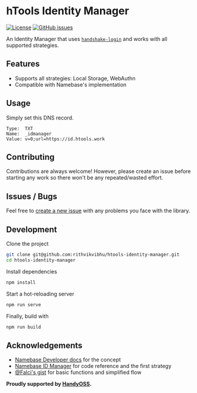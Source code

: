 # hTools Identity Manager

[![License](https://img.shields.io/npm/l/htools-identity-manager)](https://github.com/rithvikvibhu/htools-identity-manager/blob/master/LICENSE) [![GitHub issues](https://img.shields.io/github/issues/rithvikvibhu/htools-identity-manager)](https://github.com/rithvikvibhu/htools-identity-manager/issues)

An Identity Manager that uses [`handshake-login`](https://github.com/rithvikvibhu/handshake-login) and works with all supported strategies.

## Features

- Supports all strategies: Local Storage, WebAuthn
- Compatible with Namebase's implementation

## Usage

Simply set this DNS record.

```
Type:  TXT
Name:  _idmanager
Value: v=0;url=https://id.htools.work
```

## Contributing

Contributions are always welcome! However, please create an issue before starting any work so there won't be any repeated/wasted effort.

## Issues / Bugs

Feel free to [create a new issue](https://github.com/htools-org/htools-id-manager/issues/new) with any problems you face with the library.

## Development

Clone the project

```sh
git clone git@github.com:rithvikvibhu/htools-identity-manager.git
cd htools-identity-manager
```

Install dependencies

```sh
npm install
```

Start a hot-reloading server

```sh
npm run serve
```

Finally, build with

```sh
npm run build
```

## Acknowledgements

- [Namebase Developer docs](https://docs.namebase.io/handshake-login/oidc) for the concept
- [Namebase ID Manager](https://github.com/namebasehq/handshake-id-manager) for code reference and the first strategy
- [@Falci's gist](https://gist.github.com/Falci/8e12be1b9538c4521a3d312a02e4682d) for basic functions and simplified flow

**Proudly supported by [HandyOSS](https://github.com/HandyOSS/HandyGrants).**
